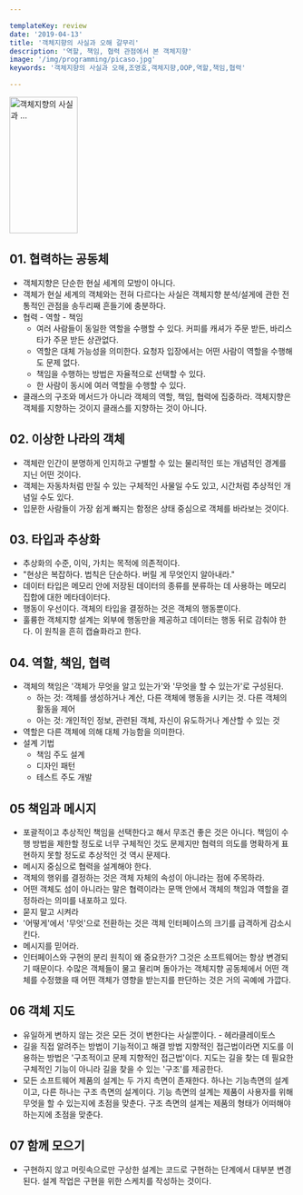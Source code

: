```yaml
---

templateKey: review
date: '2019-04-13'
title: '객체지향의 사실과 오해 갈무리'
description: '역할, 책임, 협력 관점에서 본 객체지향'
image: '/img/programming/picaso.jpg'
keywords: '객체지향의 사실과 오해,조영호,객체지향,OOP,역할,책임,협력'

---
```


<a href="https://coupa.ng/bg8QU1" target="_blank"><img src="https://static.coupangcdn.com/image/affiliate/banner/4576ea47efc5a30c30610685d299b0cf@2x.jpg" alt="객체지향의 사실과 ..." width="120" height="240"></a>

## 01. 협력하는 공동체

- 객체지향은 단순한 현실 세계의 모방이 아니다.
- 객체가 현실 세계의 객체와는 전혀 다르다는 사실은 객체지향 분석/설게에 관한 전통적인 관점을 송두리째 흔들기에 충분하다.
- 협력 - 역할 - 책임
    - 여러 사람들이 동일한 역할을 수행할 수 있다. 커피를 캐셔가 주문 받든, 바리스타가 주문 받든 상관없다.
    - 역할은 대체 가능성을 의미한다. 요청자 입장에서는 어떤 사람이 역할을 수행해도 문제 없다.
    - 책임을 수행하는 방법은 자율적으로 선택할 수 있다.
    - 한 사람이 동시에 여러  역할을 수행할 수 있다.
- 클래스의 구조와 메서드가 아니라 객체의 역할, 책임, 협력에 집중하라. 객체지향은 객체를 지향하는 것이지 클래스를 지향하는 것이 아니다.

## 02. 이상한 나라의 객체

- 객체란 인간이 분명하게 인지하고 구별할 수 있는 물리적인 또는 개념적인 경계를 지닌 어떤 것이다.
- 객체는 자동차처럼 만질 수 있는 구체적인 사물일 수도 있고, 시간처럼 추상적인 개념일 수도 있다.
- 입문한 사람들이 가장 쉽게 빠지는 함정은 상태 중심으로 객체를 바라보는 것이다.

## 03. 타입과 추상화

- 추상화의 수준, 이익, 가치는 목적에 의존적이다.
- "현상은 복잡하다. 법칙은 단순하다. 버릴 게 무엇인지 알아내라."
- 데이터 타입은 메모리 안에 저장된 데이터의 종류를 분류하는 데 사용하는 메모리 집합에 대한 메타데이터다.
- 행동이 우선이다. 객체의 타입을 결정하는 것은 객체의 행동뿐이다.
- 훌륭한 객체지향 설계는 외부에 행동만을 제공하고 데이터는 행동 뒤로 감춰야 한다. 이 원칙을 흔히 캡슐화라고 한다.

## 04. 역할, 책임, 협력

- 객체의 책임은 '객체가 무엇을 알고 있는가'와 '무엇을 할 수 있는가'로 구성된다.
    - 하는 것: 객체를 생성하거나 계산, 다른 객체에 행동을 시키는 것. 다른 객체의 활동을 제어
    - 아는 것: 개인적인 정보, 관련된 객체, 자신이 유도하거나 계산할 수 있는 것
- 역할은 다른 객체에 의해 대체  가능함을 의미한다.
- 설계 기법
    - 책임 주도 설계
    - 디자인 패턴
    - 테스트 주도 개발

## 05 책임과 메시지

- 포괄적이고 추상적인 책임을 선택한다고 해서 무조건 좋은 것은 아니다. 책임이 수행 방법을 제한할 정도로 너무 구체적인 것도 문제지만 협력의 의도를 명확하게 표현하지 못할 정도로 추상적인 것 역시 문제다.
- 메시지 중심으로 협력을 설계해야 한다.
- 객체의 행위를 결정하는 것은 객체 자체의 속성이 아니라는 점에 주목하라.
- 어떤 객체도 섬이 아니라는 말은 협력이라는 문맥 안에서 객체의 책임과 역할을 결정하라는 의미를 내포하고 있다.
- 묻지 말고 시켜라
- '어떻게'에서 '무엇'으로 전환하는 것은 객체 인터페이스의 크기를 급격하게 감소시킨다.
- 메시지를 믿어라.
- 인터페이스와 구현의 분리 원칙이 왜 중요한가? 그것은 소프트웨어는 항상 변경되기 때문이다. 수많은 객체들이 물고 물리며 돌아가는 객체지향 공동체에서 어떤 객체를 수정했을 때 어떤 객체가 영향을 받는지를 판단하는 것은 거의 곡예에 가깝다.

## 06 객체 지도

- 유일하게 변하지 않는 것은 모든 것이 변한다는 사실뿐이다. - 헤라클레이토스
- 길을 직접 알려주는 방법이 기능적이고 해결 방법 지향적인 접근법이라면 지도를 이용하는 방법은 '구조적이고 문제 지향적인 접근법'이다. 지도는 길을 찾는 데 필요한 구체적인 기능이 아니라 길을 찾을 수 있는 '구조'를 제공한다.
- 모든 소프트웨어 제품의 설계는 두 가지 측면이 존재한다. 하나는 기능측면의 설계이고, 다른 하나는 구조 측면의 설계이다. 기능 측면의 설계는 제품이 사용자를 위해 무엇을 할 수 있는지에 초점을 맞춘다. 구조 측면의 설계는 제품의 형태가 어떠해야 하는지에 초점을 맞춘다.

## 07 함께 모으기

- 구현하지 않고 머릿속으로만 구상한 설계는 코드로 구현하는 단계에서 대부분 변경된다. 설계 작업은 구현을 위한 스케치를 작성하는 것이다.